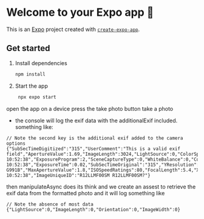 # Welcome to your Expo app 👋

This is an [Expo](https://expo.dev) project created with [`create-expo-app`](https://www.npmjs.com/package/create-expo-app).

## Get started

1. Install dependencies

   ```bash
   npm install
   ```

2. Start the app

   ```bash
    npx expo start
   ```

open the app on a device
press the take photo button
take a photo
 - the console will log the exif data with the additionalExif included. something like:
```
// Note the second key is the additional exif added to the camera options
{"SubSecTimeDigitized":"315","UserComment":"This is a valid exif field","ApertureValue":1.69,"ImageLength":3024,"LightSource":0,"ColorSpace":1,"Flash":2,"YCbCrPositioning":1,"Orientation":6,"ResolutionUnit":2,"FocalLengthIn35mmFilm":26,"SubSecTime":"315","MeteringMode":2,"DateTimeDigitized":"2024:05:16 10:52:38","ExposureProgram":2,"SceneCaptureType":0,"WhiteBalance":0,"ComponentsConfiguration":"???","Make":"samsung","DateTimeOriginal":"2024:05:16 10:52:38","ExposureTime":0.02,"SubSecTimeOriginal":"315","YResolution":72,"ImageWidth":4032,"ExifVersion":"0220","FNumber":1.8,"Model":"SM-G991B","MaxApertureValue":1.8,"ISOSpeedRatings":80,"FocalLength":5.4,"XResolution":72,"Software":"G991BXXSAFXCL","DateTime":"2024:05:16 10:52:38","ImageUniqueID":"R12LLMF00SM R12LLMF00SM?"}
```

then manipulateAsync does its think and we create an assest to retrieve the exif data from the formatted photo and it will log something like
```
// Note the absence of most data
{"LightSource":0,"ImageLength":0,"Orientation":0,"ImageWidth":0}
```
